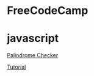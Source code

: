 # FreeCodeCamp
# javascript
[Palindrome Checker](https://www.freecodecamp.org/learn/javascript-algorithms-and-data-structures/javascript-algorithms-and-data-structures-projects/palindrome-checker)

[Tutorial](https://www.freecodecamp.org/news/two-ways-to-check-for-palindromes-in-javascript-64fea8191fd7/)
